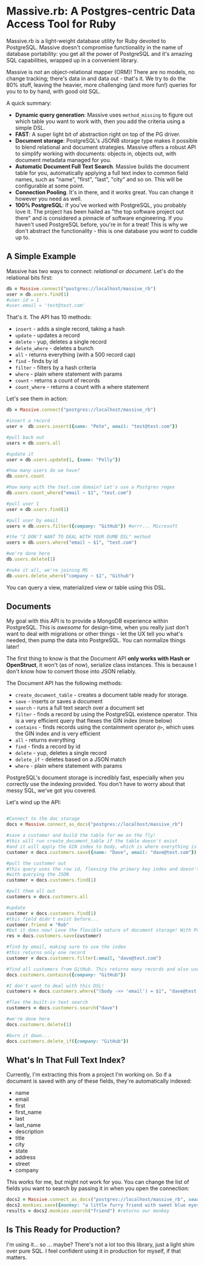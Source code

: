 # Massive.rb: A Postgres-centric Data Access Tool for Ruby

Massive.rb is a light-weight database utility for Ruby devoted to PostgreSQL. Massive doesn't compromise functionality in the name of database portability: you get all the power of PostgreSQL and it's amazing SQL capabilities, wrapped up in a convenient library.

Massive is _not_ an object-relational mapper (ORM)! There are no models, no change tracking; there's data in and data out - that's it. We try to do the 80% stuff, leaving the heavier, more challenging (and more fun!) queries for you to to by hand, with good old SQL.

A quick summary:

* **Dynamic query generation**: Massive uses `method_missing` to figure out which table you want to work with, then you add the criteria using a simple DSL.
* **FAST**: A super light bit of abstraction right on top of the PG driver.
* **Document storage**: PostgreSQL's JSONB storage type makes it possible to blend relational and document strategies. Massive offers a robust API to simplify working with documents: objects in, objects out, with document metadata managed for you.
* **Automatic Document Full Text Search**. Massive builds the document table for you, automatically applying a full text index to common field names, such as "name", "first", "last", "city" and so on. This will be configurable at some point.
* **Connection Pooling**. It's in there, and it works great. You can change it however you need as well.
* **100% PostgreSQL**: If you've worked with PostgreSQL, you probably love it. The project has been hailed as "the top software project out there" and is considered a pinnacle of software engineering. If you haven't used PostgreSQL before, you're in for a treat! This is why we don't abstract the functionality - this is one database you *want* to cuddle up to.

## A Simple Example

Massive has two ways to connect: *relational* or *document*. Let's do the relational bits first:

```ruby
db = Massive.connect("postgres://localhost/massive_rb")
user = db.users.find(1)
#user.id = 1
#user.email = 'test@test.com'
```

That's it. The API has 10 methods:

 * `insert` - adds a single record, taking a hash
 * `update` - updates a record
 * `delete` - yup, deletes a single record
 * `delete_where` - deletes a bunch
 * `all` - returns everything (with a 500 record cap)
 * `find` - finds by id
 * `filter` - filters by a hash criteria
 * `where` - plain where statement with params
 * `count` - returns a count of records
 * `count_where` - returns a count with a where statement

Let's see them in action:

```ruby
db = Massive.connect("postgres://localhost/massive_rb")

#insert a record
user =  db.users.insert({name: "Pete", email: "test@test.com"})

#pull back out
users = db.users.all 

#update it
user = db.users.update(1, {name: "Polly"})

#how many users do we have?
db.users.count 

#how many with the test.com domain? Let's use a Postgres regex
db.users.count_where("email ~ $1", "test.com")

#pull user 1
user = db.users.find(1)

#pull user by email
users = db.users.filter({company: "GitHub"}) #errr... Microsoft

#the "I DON'T WANT TO DEAL WITH YOUR DUMB DSL" method
users = db.users.where("email ~ $1", "test.com")

#we're done here
db.users.delete(1)

#nuke it all, we're joining MS
db.users.delete_where("company ~ $1", "Github")
```

You can query a view, materialized view or table using this DSL.

## Documents

My goal with this API is to provide a MongoDB experience within PostgreSQL. This is *awesome* for design-time, when you really just don't want to deal with migrations or other things - let the UX tell you what's needed, then pump the data into PostgreSQL. You can normalize things later!

The first thing to know is that the Document API **only works with Hash or OpenStruct**, it won't (as of now), serialize class instances. This is because I don't know how to convert those into JSON reliably.

The Document API has the following methods:

 * `create_document_table` - creates a document table ready for storage.
 * `save` - inserts or saves a document
 * `search` - runs a full text search over a document set
 * `filter` - finds a record by using the PostgreSQL existence operator. This is a very efficient query that flexes the GIN index (more below)
 * `contains` - finds records using the containment operator `@>`, which uses the GIN index and is very efficient
 * `all` - returns everything
 * `find` - finds a record by id
 * `delete` - yup, deletes a single record
 * `delete_if` - deletes based on a JSON match
 * `where` - plain where statement with params

PostgreSQL's document storage is incredibly fast, especially when you correctly use the indexing provided. You don't have to worry about that messy SQL, we've got you covered.

Let's wind up the API:

```ruby

#Connect to the doc storage
docs = Massive.connect_as_docs("postgres://localhost/massive_rb")

#save a customer and build the table for me on the fly!
#this will run create_document_table if the table doesn't exist
#and it will apply the GIN index to body, which is where everything is stored
customer = docs.customers.save({name: "Dave", email: "dave@test.com"})

#pull the customer out
#this query uses the row id, flexxing the primary key index and doesn't bother
#with querying the JSON
customer = docs.customers.find(1)

#pull them all out
customers = docs.customers.all

#update
customer = docs.customers.find(1)
#this field didn't exist before...
customer.friend = "Rob"
#but it does now! Love the flexible nature of document storage! With PostgreSQL it's all the better
res = docs.customers.save(customer)

#find by email, making sure to use the index
#this returns only one record
customer = docs.customers.filter(:email, "dave@test.com")

#find all customers from GitHub. This returns many records and also uses the GIN index
docs.customers.contains({company: "GitHub"})

#I don't want to deal with this DSL!
customers = docs.customers.where("(body ->> 'email') = $1", "dave@test.com")

#flex the built-in text search
customers = docs.customers.search("dave")

#we're done here
docs.customers.delete(1)

#burn it down...
docs.customers.delete_if({company: "GitHub"})
```

## What's In That Full Text Index?
Currently, I'm extracting this from a project I'm working on. So if a document is saved with any of these fields, they're automatically indexed:

 * name
 * email
 * first
 * first_name
 * last
 * last_name
 * description
 * title
 * city
 * state
 * address
 * street
 * company

This works for me, but might not work for you. You can change the list of fields you want to search by passing it in when you open the connection:

```ruby
docs2 = Massive.connect_as_docs("postgres://localhost/massive_rb", searchable_fields: ["monkey"])
docs2.monkies.save({monkey: "a little furry friend with sweet blue eyes", email: "test2@test.com"})
results = docs2.monkies.search("friend") #returns our monkey
```

## Is This Ready for Production?

I'm using it... so ... maybe? There's not a lot too this library, just a light shim over pure SQL. I feel confident using it in production for myself, if that matters.

